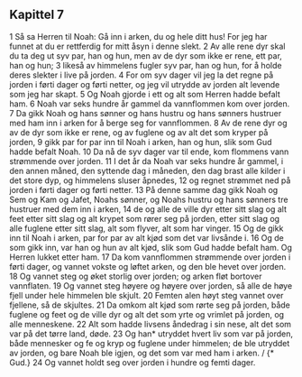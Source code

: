 ## Kapittel 7

1 Så sa Herren til Noah: Gå inn i arken, du og hele ditt hus! For jeg har funnet at du er rettferdig for mitt åsyn i denne slekt.
2 Av alle rene dyr skal du ta deg ut syv par, han og hun, men av de dyr som ikke er rene, ett par, han og hun;
3 likeså av himmelens fugler syv par, han og hun, for å holde deres slekter i live på jorden.
4 For om syv dager vil jeg la det regne på jorden i førti dager og førti netter, og jeg vil utrydde av jorden alt levende som jeg har skapt.
5 Og Noah gjorde i ett og alt som Herren hadde befalt ham.
6 Noah var seks hundre år gammel da vannflommen kom over jorden.
7 Da gikk Noah og hans sønner og hans hustru og hans sønners hustruer med ham inn i arken for å berge seg for vannflommen.
8 Av de rene dyr og av de dyr som ikke er rene, og av fuglene og av alt det som kryper på jorden,
9 gikk par for par inn til Noah i arken, han og hun, slik som Gud hadde befalt Noah.
10 Da nå de syv dager var til ende, kom flommens vann strømmende over jorden.
11 I det år da Noah var seks hundre år gammel, i den annen måned, den syttende dag i måneden, den dag brast alle kilder i det store dyp, og himmelens sluser åpnedes,
12 og regnet strømmet ned på jorden i førti dager og førti netter.
13 På denne samme dag gikk Noah og Sem og Kam og Jafet, Noahs sønner, og Noahs hustru og hans sønners tre hustruer med dem inn i arken,
14 de og alle de ville dyr etter sitt slag og alt feet etter sitt slag og alt krypet som rører seg på jorden, etter sitt slag og alle fuglene etter sitt slag, alt som flyver, alt som har vinger.
15 Og de gikk inn til Noah i arken, par for par av alt kjød som det var livsånde i.
16 Og de som gikk inn, var han og hun av alt kjød, slik som Gud hadde befalt ham. Og Herren lukket etter ham.
17 Da kom vannflommen strømmende over jorden i førti dager, og vannet vokste og løftet arken, og den ble hevet over jorden.
18 Og vannet steg og øket storlig over jorden; og arken fløt bortover vannflaten.
19 Og vannet steg høyere og høyere over jorden, så alle de høye fjell under hele himmelen ble skjult.
20 Femten alen høyt steg vannet over fjellene, så de skjultes.
21 Da omkom alt kjød som rørte seg på jorden, både fuglene og feet og de ville dyr og alt det som yrte og vrimlet på jorden, og alle menneskene.
22 Alt som hadde livsens åndedrag i sin nese, alt det som var på det tørre land, døde.
23 Og han* utryddet hvert liv som var på jorden, både mennesker og fe og kryp og fuglene under himmelen; de ble utryddet av jorden, og bare Noah ble igjen, og det som var med ham i arken. / {* Gud.}
24 Og vannet holdt seg over jorden i hundre og femti dager.
